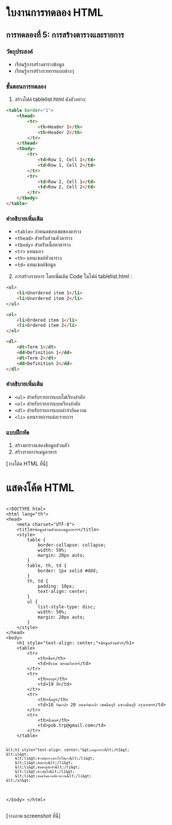 # ใบงานการทดลอง HTML

## การทดลองที่ 5: การสร้างตารางและรายการ
### วัตถุประสงค์
- เรียนรู้การสร้างตารางข้อมูล
- เรียนรู้การสร้างรายการแบบต่างๆ

### ขั้นตอนการทดลอง
1. สร้างไฟล์ tablelist.html ดังตัวอย่าง:
```html
<table border="1">
    <thead>
        <tr>
            <th>Header 1</th>
            <th>Header 2</th>
        </tr>
    </thead>
    <tbody>
        <tr>
            <td>Row 1, Cell 1</td>
            <td>Row 1, Cell 2</td>
        </tr>
        <tr>
            <td>Row 2, Cell 1</td>
            <td>Row 2, Cell 2</td>
        </tr>
    </tbody>
</table>
```

### คำอธิบายเพิ่มเติม
- `<table>` กำหนดขอบเขตของตาราง
- `<thead>` สำหรับส่วนหัวตาราง
- `<tbody>` สำหรับเนื้อหาตาราง
- `<tr>` แทนแถว
- `<th>` แทนเซลล์หัวตาราง
- `<td>` แทนเซลล์ข้อมูล

2. การสร้างรายการ โดยเพิ่มเติม Code ในไฟล์ tablelist.html :
```html
<ul>
    <li>Unordered item 1</li>
    <li>Unordered item 2</li>
</ul>

<ol>
    <li>Ordered item 1</li>
    <li>Ordered item 2</li>
</ol>

<dl>
    <dt>Term 1</dt>
    <dd>Definition 1</dd>
    <dt>Term 2</dt>
    <dd>Definition 2</dd>
</dl>
```

### คำอธิบายเพิ่มเติม
- `<ul>` สำหรับรายการแบบไม่เรียงลำดับ
- `<ol>` สำหรับรายการแบบเรียงลำดับ
- `<dl>` สำหรับรายการแบบคำจำกัดความ
- `<li>` แทนรายการแต่ละรายการ

### แบบฝึกหัด
1. สร้างตารางแสดงข้อมูลส่วนตัว
2. สร้างรายการเมนูอาหาร

[วางโค้ด HTML ที่นี่]

<!DOCTYPE html>
<html lang="th">
<head>
    <meta charset="UTF-8">
    <title>แสดงโค้ด HTML</title>
</head>
<body>
    <h1>แสดงโค้ด HTML</h1>
    <pre><code>
&lt;!DOCTYPE html&gt;
&lt;html lang="th"&gt;
&lt;head&gt;
    &lt;meta charset="UTF-8"&gt;
    &lt;title&gt;ข้อมูลส่วนตัวและเมนูอาหาร&lt;/title&gt;
    &lt;style&gt;
        table {
            border-collapse: collapse;
            width: 50%;
            margin: 20px auto;
        }
        table, th, td {
            border: 1px solid #ddd;
        }
        th, td {
            padding: 10px;
            text-align: center;
        }
        ul {
            list-style-type: disc;
            width: 50%;
            margin: 20px auto;
        }
    &lt;/style&gt;
&lt;/head&gt;
&lt;body&gt;
    &lt;h1 style="text-align: center;"&gt;ข้อมูลส่วนตัว&lt;/h1&gt;
    &lt;table&gt;
        &lt;tr&gt;
            &lt;th&gt;ชื่อ&lt;/th&gt;
            &lt;td&gt;ธีรภพ พรหมวิหาร&lt;/td&gt;
        &lt;/tr&gt;
        &lt;tr&gt;
            &lt;th&gt;อายุ&lt;/th&gt;
            &lt;td&gt;19 ปี&lt;/td&gt;
        &lt;/tr&gt;
        &lt;tr&gt;
            &lt;th&gt;ที่อยู่&lt;/th&gt;
            &lt;td&gt;16 ร่มเกล้า 20 ถนนร่มเกล้า เขตมีนบุรี เเขวงมีนบุรี กรุงเทพฯ&lt;/td&gt;
        &lt;/tr&gt;
        &lt;tr&gt;
            &lt;th&gt;อีเมล&lt;/th&gt;
            &lt;td&gt;pob.trp@gmail.com&lt;/td&gt;
        &lt;/tr&gt;
    &lt;/table&gt;

    &lt;h1 style="text-align: center;"&gt;เมนูอาหาร&lt;/h1&gt;
    &lt;ul&gt;
        &lt;li&gt;ข้าวผัดกระเพราไก่ไข่ดาว&lt;/li&gt;
        &lt;li&gt;ต้มยำกุ้ง&lt;/li&gt;
        &lt;li&gt;ส้มตำปูปลาร้า&lt;/li&gt;
        &lt;li&gt;ข้าวมันไก่&lt;/li&gt;
        &lt;li&gt;ขนมจีนแกงเขียวหวาน&lt;/li&gt;
    &lt;/ul&gt;
    
&lt;/body&gt;
&lt;/html&gt;
    </code></pre>
</body>
</html>

[วางภาพ screenshot ที่นี่]

